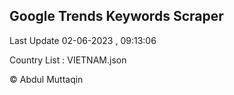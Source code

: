 

## Google Trends Keywords Scraper 
 
Last Update 02-06-2023 , 09:13:06

Country List :
VIETNAM.json



© Abdul Muttaqin 
